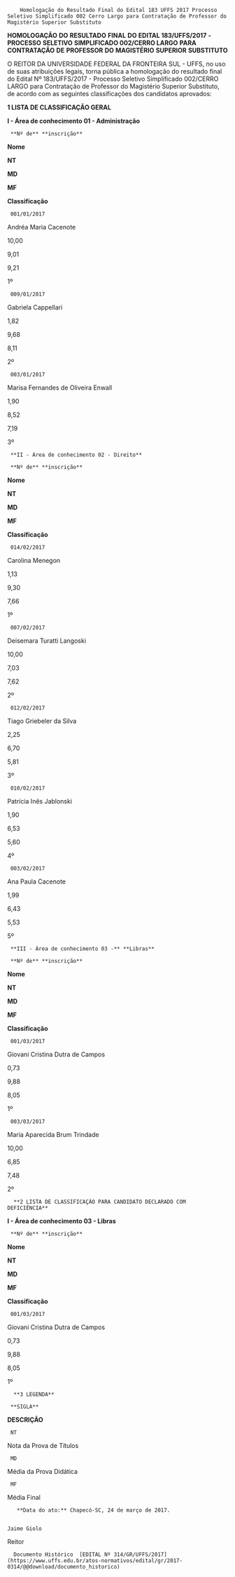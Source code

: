         Homologação do Resultado Final do Edital 183 UFFS 2017 Processo Seletivo Simplificado 002 Cerro Largo para Contratação de Professor do Magistério Superior Substituto  

**HOMOLOGAÇÃO** **DO** **RESULTADO** **FINAL** **DO** **EDITAL 183/UFFS/2017** **- PROCESSO** **SELETIVO** **SIMPLIFICADO 002/CERRO LARGO** **PARA** **CONTRATAÇÃO** **DE** **PROFESSOR** **DO** **MAGISTÉRIO** **SUPERIOR** **SUBSTITUTO**

 O REITOR DA UNIVERSIDADE FEDERAL DA FRONTEIRA SUL - UFFS, no uso de suas atribuições legais, torna pública a homologação do resultado final do Edital Nº 183/UFFS/2017 - Processo Seletivo Simplificado 002/CERRO LARGO para Contratação de Professor do Magistério Superior Substituto, de acordo com as seguintes classificações dos candidatos aprovados:

  

 **1 LISTA DE CLASSIFICAÇÃO GERAL**

 **I - Área de conhecimento 01 - Administração**

     **Nº de** **inscrição**

   **Nome**

   **NT**

   **MD**

   **MF**

   **Classificação**

     001/01/2017

   Andréa Maria Cacenote

   10,00

   9,01

   9,21

   1º 

     009/01/2017

   Gabriela Cappellari

   1,82

   9,68

   8,11

   2º 

     003/01/2017

   Marisa Fernandes de Oliveira Enwall

   1,90

   8,52

   7,19

   3º 

     **II - Área de conhecimento 02 - Direito**

     **Nº de** **inscrição**

   **Nome**

   **NT**

   **MD**

   **MF**

   **Classificação**

     014/02/2017

   Carolina Menegon

   1,13

   9,30

   7,66

   1º 

     007/02/2017

   Deisemara Turatti Langoski

   10,00

   7,03

   7,62

   2º 

     012/02/2017

   Tiago Griebeler da Silva

   2,25

   6,70

   5,81

   3º 

     010/02/2017

   Patrícia Inês Jablonski

   1,90

   6,53

   5,60

   4º 

     003/02/2017

   Ana Paula Cacenote

   1,99

   6,43

   5,53

   5º 

     **III - Área de conhecimento 03 -** **Libras**

     **Nº de** **inscrição**

   **Nome**

   **NT**

   **MD**

   **MF**

   **Classificação**

     001/03/2017

   Giovani Cristina Dutra de Campos

   0,73

   9,88

   8,05

   1º 

     003/03/2017

   Maria Aparecida Brum Trindade

   10,00

   6,85

   7,48

   2º 

      **2 LISTA DE CLASSIFICAÇÃO PARA CANDIDATO DECLARADO COM DEFICIÊNCIA**

 **I - Área de conhecimento 03 - Libras**

     **Nº de** **inscrição**

   **Nome**

   **NT**

   **MD**

   **MF**

   **Classificação**

     001/03/2017

   Giovani Cristina Dutra de Campos

   0,73

   9,88

   8,05

   1º 

      **3 LEGENDA**

     **SIGLA**

   **DESCRIÇÃO**

     NT

   Nota da Prova de Títulos

     MD

   Média da Prova Didática

     MF

   Média Final

       **Data do ato:** Chapecó-SC, 24 de março de 2017.   
 

    Jaime Giolo   
 Reitor 

      Documento Histórico  [EDITAL Nº 314/GR/UFFS/2017](https://www.uffs.edu.br/atos-normativos/edital/gr/2017-0314/@@download/documento_historico)     
      